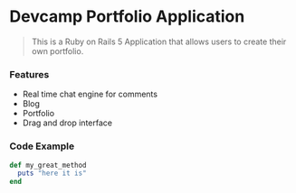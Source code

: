 # Devcamp Portfolio Application

>This is a Ruby on Rails 5 Application that allows users to create their own portfolio.

### Features

- Real time chat engine for comments
- Blog
- Portfolio
- Drag and drop interface

### Code Example

```Ruby
def my_great_method
  puts "here it is"
end
```
